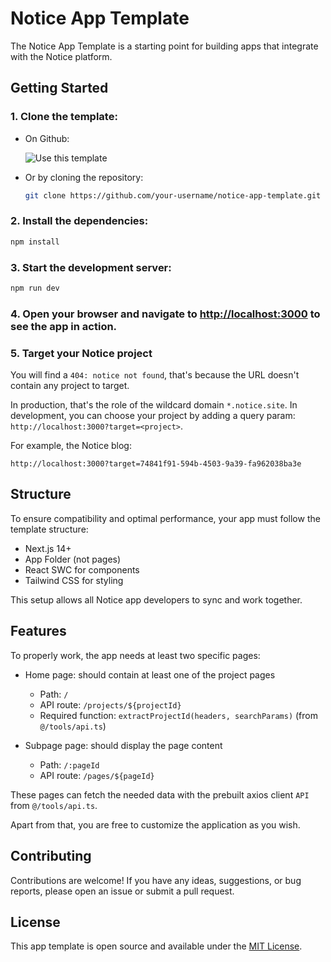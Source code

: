 # Notice App Template

The Notice App Template is a starting point for building apps that integrate with the Notice platform. 

## Getting Started

### 1. Clone the template:

- On Github:

  ![Use this template](https://assets.notice.studio/readme/use-template.png)

- Or by cloning the repository:

  ```bash
  git clone https://github.com/your-username/notice-app-template.git <app-name>
  ```

### 2. Install the dependencies:

```bash
npm install
```

### 3. Start the development server:

```bash
npm run dev
```

### 4. Open your browser and navigate to [http://localhost:3000](http://localhost:3000) to see the app in action.

### 5. Target your Notice project

You will find a `404: notice not found`, that's because the URL doesn't contain any project to target.

In production, that's the role of the wildcard domain `*.notice.site`. In development, you can choose your project by adding a query param: `http://localhost:3000?target=<project>`.

For example, the Notice blog:

```
http://localhost:3000?target=74841f91-594b-4503-9a39-fa962038ba3e
```

## Structure

To ensure compatibility and optimal performance, your app must follow the template structure:

- Next.js 14+
- App Folder (not pages)
- React SWC for components
- Tailwind CSS for styling

This setup allows all Notice app developers to sync and work together.

## Features

To properly work, the app needs at least two specific pages:

- Home page: should contain at least one of the project pages

  - Path: `/`
  - API route: `/projects/${projectId}`
  - Required function: `extractProjectId(headers, searchParams)` (from `@/tools/api.ts`)

- Subpage page: should display the page content
  - Path: `/:pageId`
  - API route: `/pages/${pageId}`

These pages can fetch the needed data with the prebuilt axios client `API` from `@/tools/api.ts`.

Apart from that, you are free to customize the application as you wish.

## Contributing

Contributions are welcome! If you have any ideas, suggestions, or bug reports, please open an issue or submit a pull request.

## License

This app template is open source and available under the [MIT License](LICENSE).
